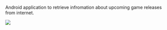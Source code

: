 Android application to retrieve infromation about upcoming game releases from internet. 

![ ](UpcomingGameReleasesApp.gif)
